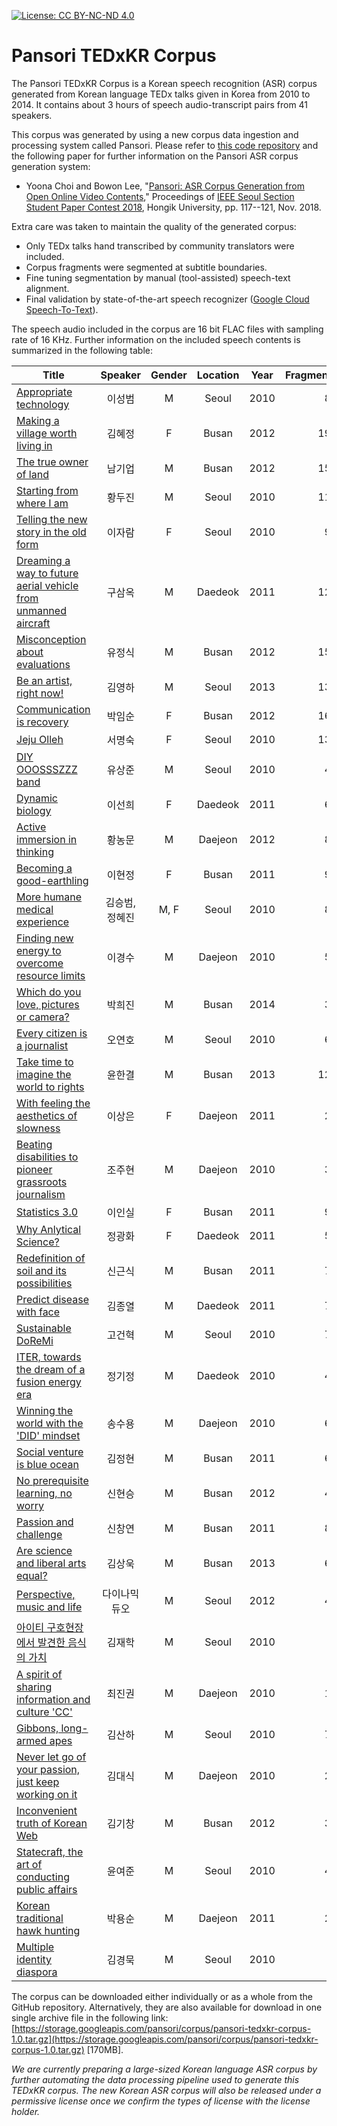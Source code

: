 [![License: CC BY-NC-ND 4.0](https://img.shields.io/badge/License-CC%20BY--NC--ND%204.0-lightgrey.svg)](https://creativecommons.org/licenses/by-nc-nd/4.0/)

# Pansori TEDxKR Corpus

The Pansori TEDxKR Corpus is a Korean speech recognition (ASR) corpus generated from Korean language TEDx talks given in Korea from 2010 to 2014. It contains about 3 hours of speech audio-transcript pairs from 41 speakers.

This corpus was generated by using a new corpus data ingestion and processing system called Pansori. Please refer to [this code repository](https://github.com/yc9701/pansori) and the following paper for further information on the Pansori ASR corpus generation system:

- Yoona Choi and Bowon Lee, "[Pansori: ASR Corpus Generation from Open Online Video Contents](https://storage.googleapis.com/pansori/paper/pansori_asr_corpus_tool.pdf)," Proceedings of [IEEE Seoul Section Student Paper Contest 2018](http://sites.ieee.org/seoul/paper/), Hongik University, pp. 117--121, Nov. 2018.

Extra care was taken to maintain the quality of the generated corpus:

- Only TEDx talks hand transcribed by community translators were included.
- Corpus fragments were segmented at subtitle boundaries.
- Fine tuning segmentation by manual (tool-assisted) speech-text alignment.
- Final validation by state-of-the-art speech recognizer ([Google Cloud Speech-To-Text](https://cloud.google.com/speech-to-text/)).

The speech audio included in the corpus are 16 bit FLAC files with sampling rate of 16 KHz. Further information on the included speech contents is summarized in the following table:

| Title  | Speaker | Gender | Location | Year | Fragments | Duration |
|---|:-:|:-:|:-:|:-:|--:|--:|
| [Appropriate technology](https://github.com/yc9701/pansori-tedxkr-corpus/tree/master/7J207ISx67KU/znxAJsY__HM) | 이성범 | M | Seoul | 2010 | 87 | 5:58 |
| [Making a village worth living in](https://github.com/yc9701/pansori-tedxkr-corpus/tree/master/6rmA7Zic7KCV/grgRnDg-o94) | 김혜정 | F | Busan  | 2012 | 191 | 9:14 |
| [The true owner of land](https://github.com/yc9701/pansori-tedxkr-corpus/tree/master/64Ko6riw7JeF/lvIVLOef9AM) | 남기업 | M | Busan  | 2012 | 155 | 6:43 |
| [Starting from where I am](https://github.com/yc9701/pansori-tedxkr-corpus/tree/master/7Zmp65GQ7KeE/SP67ty4SXQA) | 황두진 | M | Seoul | 2010 | 117 | 6:41 |
| [Telling the new story in the old form](https://github.com/yc9701/pansori-tedxkr-corpus/tree/master/7J207J6Q656M/D35qys8YZpo)  | 이자람 | F | Seoul | 2010 | 92 | 7:50 |
| [Dreaming a way to future aerial vehicle from unmanned aircraft](https://github.com/yc9701/pansori-tedxkr-corpus/tree/master/6rWs7IK87Jil/jUe7EdiQP1c) | 구삼옥 | M | Daedeok | 2011 | 121 | 7:34 |
| [Misconception about evaluations](https://github.com/yc9701/pansori-tedxkr-corpus/tree/master/7Jyg7KCV7Iud/r7hLHMYQvp4) | 유정식 | M | Busan | 2012 | 158 | 6:43 |
| [Be an artist, right now!](https://github.com/yc9701/pansori-tedxkr-corpus/tree/master/6rmA7JiB7ZWY/zRvDWVfib2c) | 김영하 | M | Seoul | 2013 | 131 | 5:47 |
| [Communication is recovery](https://github.com/yc9701/pansori-tedxkr-corpus/tree/master/67CV7J6E7Iic/ZBNO2Drz36c) | 박임순 | F | Busan | 2012 | 161 | 6:24 |
| [Jeju Olleh](https://github.com/yc9701/pansori-tedxkr-corpus/tree/master/7ISc66qF7IiZ/lGU_mqIdCAE) | 서명숙 | F | Seoul | 2010 | 135 | 9:16 |
| [DIY OOOSSSZZZ band](https://github.com/yc9701/pansori-tedxkr-corpus/tree/master/7Jyg7IOB7KSA/FXJKQuElMnI) | 유상준 | M | Seoul | 2010 | 44 | 2:22 |
| [Dynamic biology](https://github.com/yc9701/pansori-tedxkr-corpus/tree/master/7J207ISg7ZWY/vpDjbUl1nYQ) | 이선희 | F | Daedeok  | 2011 | 68 | 4:44 |
| [Active immersion in thinking](https://github.com/yc9701/pansori-tedxkr-corpus/tree/master/7Zmp64aN66y4/beK1Iw23nc8) | 황농문 | M | Daejeon | 2012 | 84 | 5:01 |
| [Becoming a good-earthling](https://github.com/yc9701/pansori-tedxkr-corpus/tree/master/7J207ZiE7KCV/R15jiXaSYik) | 이현정 | F | Busan | 2011 | 95 | 3:53 |
| [More humane medical experience](https://github.com/yc9701/pansori-tedxkr-corpus/tree/master/7KCc6rmA7KCV/un4qbATrmx8) | 김승범, 정혜진 | M, F | Seoul | 2010 | 80 | 4:36 |
| [Finding new energy to overcome resource limits](https://github.com/yc9701/pansori-tedxkr-corpus/tree/master/7J206rK97IiY/VvqkH7VUonQ) | 이경수 | M | Daejeon | 2010 | 53 | 4:43 |
| [Which do you love, pictures or camera?](https://github.com/yc9701/pansori-tedxkr-corpus/tree/master/67CV7Z2s7KeE/a7zuPg5if14) | 박희진 | M | Busan | 2014 | 38 | 2:42 |
| [Every citizen is a journalist](https://github.com/yc9701/pansori-tedxkr-corpus/tree/master/7Jik7Jew7Zi4/XaE8qc5x5aY) | 오연호 | M | Seoul | 2010 | 61 | 4:10 |
| [Take time to imagine the world to rights](https://github.com/yc9701/pansori-tedxkr-corpus/tree/master/7Jyk7ZWc6rKw/W-vbPHzNDKA) | 윤한결 | M | Busan | 2013 | 126 | 5:01 |
| [With feeling the aesthetics of slowness](https://github.com/yc9701/pansori-tedxkr-corpus/tree/master/7J207IOB7J2A/43V_QSHvEP0) | 이상은 | F | Daejeon | 2011 | 29 | 3:45 |
| [Beating disabilities to pioneer grassroots journalism](https://github.com/yc9701/pansori-tedxkr-corpus/tree/master/7KGw7KO87ZiE/Mcs_1DV6Sgc) | 조주현 | M | Daejeon | 2010 | 37 | 3:56 |
| [Statistics 3.0](https://github.com/yc9701/pansori-tedxkr-corpus/tree/master/7J207J247Iuk/9j_HEK5nfyw) | 이인실 | F | Busan | 2011 | 94 | 3:42 |
| [Why Anlytical Science?](https://github.com/yc9701/pansori-tedxkr-corpus/tree/master/7KCV6rSR7ZmU/Q4rvB0NaxGE) | 정광화 | F | Daedeok | 2011 | 58 | 3:56 |
| [Redefinition of soil and its possibilities](https://github.com/yc9701/pansori-tedxkr-corpus/tree/master/7Iug6re87Iud/8-dSwR5iUyY) | 신근식 | M | Busan | 2011 | 76 | 3:51 |
| [Predict disease with face](https://github.com/yc9701/pansori-tedxkr-corpus/tree/master/6rmA7KKF7Je0/RMUVo-AZfQM) | 김종열 | M | Daedeok | 2011 | 72 | 4:08 |
| [Sustainable DoReMi](https://github.com/yc9701/pansori-tedxkr-corpus/tree/master/6rOg6rG07ZiB/aWPB0xeM8UA) | 고건혁 | M | Seoul | 2010 | 78 | 3:10 |
| [ITER, towards the dream of a fusion energy era](https://github.com/yc9701/pansori-tedxkr-corpus/tree/master/7KCV6riw7KCV/GJu8ZETMTZU) | 정기정 | M | Daedeok | 2010 | 45 | 3:35 |
| [Winning the world with the 'DID' mindset](https://github.com/yc9701/pansori-tedxkr-corpus/tree/master/7Iah7IiY7Jqp/2B1iXo1c1Tk) | 송수용 | M | Daejeon | 2010 | 66 | 3:19 |
| [Social venture is blue ocean](https://github.com/yc9701/pansori-tedxkr-corpus/tree/master/6rmA7KCV7ZiE/MJ0_NG4dsCY) | 김정현 | M | Busan | 2011 | 60 | 2:56 |
| [No prerequisite learning, no worry](https://github.com/yc9701/pansori-tedxkr-corpus/tree/master/7Iug7ZiE7Iq5/YPdxHZmSU6M) | 신현승 | M | Busan | 2012 | 49 | 2:44 |
| [Passion and challenge](https://github.com/yc9701/pansori-tedxkr-corpus/tree/master/7Iug7LC97Jew/GFYqXg0CriE) | 신창연 | M | Busan | 2011 | 88 | 2:46 |
| [Are science and liberal arts equal?](https://github.com/yc9701/pansori-tedxkr-corpus/tree/master/6rmA7IOB7Jqx/ccrZhrcWPLU) | 김상욱 | M | Busan | 2013 | 67 | 2:36 |
| [Perspective, music and life](https://github.com/yc9701/pansori-tedxkr-corpus/tree/master/64uk7LWc6rCc/Jihv3iSi53Q) | 다이나믹듀오 | M | Seoul | 2012 | 48 | 2:51 |
| [아이티 구호현장에서 발견한 음식의 가치](https://github.com/yc9701/pansori-tedxkr-corpus/tree/master/6rmA7J6s7ZWZ/rgUgvxlI_fk) | 김재학 | M | Seoul | 2010 | 8 | 0:25 |
| [A spirit of sharing information and culture 'CC'](https://github.com/yc9701/pansori-tedxkr-corpus/tree/master/7LWc7KeE6raM/afP1mVVJYgw) | 최진권 | M | Daejeon | 2010 | 18 | 1:42 |
| [Gibbons, long-armed apes](https://github.com/yc9701/pansori-tedxkr-corpus/tree/master/6rmA7IKw7ZWY/Mwo47MAsMtE) | 김산하 | M | Seoul | 2010 | 73 | 2:22 |
| [Never let go of your passion, just keep working on it](https://github.com/yc9701/pansori-tedxkr-corpus/tree/master/6rmA64yA7Iud/E9cVSPWR9Ck) | 김대식 | M | Daejeon | 2010 | 23 | 1:50 |
| [Inconvenient truth of Korean Web](https://github.com/yc9701/pansori-tedxkr-corpus/tree/master/6rmA6riw7LC9/WRd7fHY3enA) | 김기창 | M | Busan | 2012 | 37 | 1:52 |
| [Statecraft, the art of conducting public affairs](https://github.com/yc9701/pansori-tedxkr-corpus/tree/master/7Jyk7Jes7KSA/LnGadr1MDs8) | 윤여준 | M | Seoul | 2010 | 46 | 1:59 |
| [Korean traditional hawk hunting](https://github.com/yc9701/pansori-tedxkr-corpus/tree/master/67CV7Jqp7Iic/zn8fTjUn_u8) | 박용순 | M | Daejeon | 2011 | 21 | 1:09 |
| [Multiple identity diaspora](https://github.com/yc9701/pansori-tedxkr-corpus/tree/master/6rmA6rK966y1/gwg56V-GEMQ) | 김경묵 | M | Seoul | 2010 | 1 | 0:12 |

The corpus can be downloaded either individually or as a whole from the GitHub repository. Alternatively, they are also available for download in one single archive file in the following link: [https://storage.googleapis.com/pansori/corpus/pansori-tedxkr-corpus-1.0.tar.gz](https://storage.googleapis.com/pansori/corpus/pansori-tedxkr-corpus-1.0.tar.gz) [170MB].

*We are currently preparing a large-sized Korean language ASR corpus by further automating the data processing pipeline used to generate this TEDxKR corpus. The new Korean ASR corpus will also be released under a permissive license once we confirm the types of license with the license holder.*
